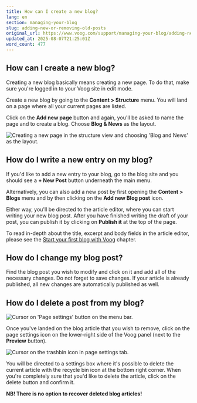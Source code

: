 ```yaml
---
title: How can I create a new blog?
lang: en
section: managing-your-blog
slug: adding-new-or-removing-old-posts
original_url: https://www.voog.com/support/managing-your-blog/adding-new-or-removing-old-posts
updated_at: 2025-08-07T21:25:01Z
word_count: 477
---
```

## How can I create a new blog?

Creating a new blog basically means creating a new page. To do that, make sure you're logged in to your Voog site in edit mode.

Create a new blog by going to the **Content > Structure** menu. You will land on a page where all your current pages are listed.

Click on the **Add new page** button and again, you'll be asked to name the page and to create a blog. Choose **Blog & News** as the layout.

![Creating a new page in the structure view and choosing 'Blog and News' as the layout.](https://media.voog.com/0000/0036/2183/photos/Blog2-1_block.png "Creating a new page in the structure view and choosing 'Blog and News' as the layout.")

## How do I write a new entry on my blog?

If you'd like to add a new entry to your blog, go to the blog site and you should see a **+ New Post** button underneath the main menu.

Alternatively, you can also add a new post by first opening the **Content > Blogs** menu and by then clicking on the **Add new Blog post** icon.

Either way, you'll be directed to the article editor, where you can start writing your new blog post. After you have finished writing the draft of your post, you can publish it by clicking on **Publish it** at the top of the page.

To read in-depth about the title, excerpt and body fields in the article editor, please see the [Start your first blog with Voog](/support/managing-your-blog/starting-your-first-blog-with-voog) chapter.

## How do I change my blog post?

Find the blog post you wish to modify and click on it and add all of the necessary changes. Do not forget to save changes. If your article is already published, all new changes are automatically published as well.

## How do I delete a post from my blog?

![Cursor on 'Page settings' button on the menu bar.](https://media.voog.com/0000/0036/2183/photos/Opening_page_settings_block.webp "Cursor on 'Page settings' button on the menu bar.")

Once you've landed on the blog article that you wish to remove, click on the page settings icon on the lower-right side of the Voog panel (next to the **Preview** button).

![Cursor on the trashbin icon in page settings tab.](https://media.voog.com/0000/0036/2183/photos/delete%20blog%20article%202024_block.webp "Cursor on the trashbin icon in page settings tab.")

You will be directed to a settings box where it's possible to delete the current article with the recycle bin icon at the bottom right corner. When you're completely sure that you'd like to delete the article, click on the delete button and confirm it.

**NB! There is no option to recover deleted blog articles!**
